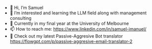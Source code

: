- 👋 Hi, I’m Samuel
- 👀 I’m interested and learning the LLM field along with management consulting
- 🌱 Currently in my final year at the University of Melbourne
- 📫 How to reach me: https://www.linkedin.com/in/samuel-imanuel/
- 🥸 Check out my latest Passive-Aggresive Bot translator https://flowgpt.com/p/passive-aggresive-email-translator-2

<!---
yoshisam1/yoshisam1 is a ✨ special ✨ repository because its `README.md` (this file) appears on your GitHub profile.
You can click the Preview link to take a look at your changes.
--->
